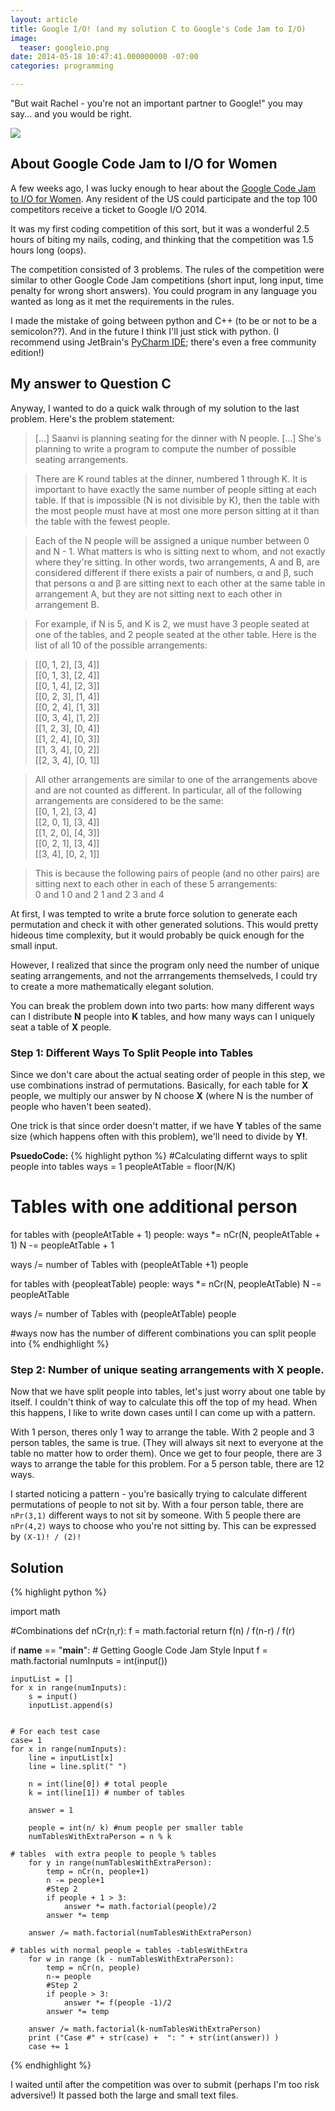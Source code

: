 ```yaml
---
layout: article
title: Google I/O! (and my solution C to Google's Code Jam to I/O)
image:
  teaser: googleio.png
date: 2014-05-18 10:47:41.000000000 -07:00
categories: programming

---
```


"But wait Rachel - you're not an important partner to Google!" you may say... and you would be right.

![](http://i.imgur.com/GXMZpVQ.png)


## About Google Code Jam to I/O for Women

A few weeks ago, I was lucky enough to hear about the [Google Code Jam to I/O for Women](https://sites.google.com/site/codejamtoioforwomen/home). Any resident of the US could participate and the top 100 competitors receive a ticket to Google I/O 2014. 

It was my first coding competition of this sort, but it was a wonderful 2.5 hours of biting my nails, coding, and thinking that the competition was 1.5 hours long (oops). 

The competition consisted of 3 problems. The rules of the competition were similar to other Google Code Jam competitions (short input, long input, time penalty for wrong short answers). You could program in any language you wanted as long as it met the requirements in the rules.

I made the mistake of going between python and C++ (to be or not to be a semicolon??). And in the future I think I'll just stick with python. (I recommend using JetBrain's [PyCharm IDE](http://www.jetbrains.com/pycharm/); there's even a free community edition!)


## My answer to Question C

Anyway, I wanted to do a quick walk through of my solution to the last problem. Here's the problem statement:

>[...]  Saanvi is planning seating for the dinner with N people. [...] She's planning to write a program to compute the number of possible seating arrangements.

>There are K round tables at the dinner, numbered 1 through K. It is important to have exactly the same number of people sitting at each table. If that is impossible (N is not divisible by K), then the table with the most people must have at most one more person sitting at it than the table with the fewest people.

>Each of the N people will be assigned a unique number between 0 and N - 1. What matters is who is sitting next to whom, and not exactly where they're sitting. In other words, two arrangements, A and B, are considered different if there exists a pair of numbers, α and β, such that persons α and β are sitting next to each other at the same table in arrangement A, but they are not sitting next to each other in arrangement B.

>For example, if N is 5, and K is 2, we must have 3 people seated at one of the tables, and 2 people seated at the other table. Here is the list of all 10 of the possible arrangements: <br>

>[[0, 1, 2], [3, 4]]<br>
[[0, 1, 3], [2, 4]]<br>
[[0, 1, 4], [2, 3]]<br>
[[0, 2, 3], [1, 4]]<br>
[[0, 2, 4], [1, 3]]<br>
[[0, 3, 4], [1, 2]]<br>
[[1, 2, 3], [0, 4]]<br>
[[1, 2, 4], [0, 3]]<br>
[[1, 3, 4], [0, 2]]<br>
[[2, 3, 4], [0, 1]]<br>

>All other arrangements are similar to one of the arrangements above and are not counted as different. In particular, all of the following arrangements are considered to be the same:<br>
[[0, 1, 2], [3, 4] <br>
[[2, 0, 1], [3, 4]]<br>
[[1, 2, 0], [4, 3]]<br>
[[0, 2, 1], [3, 4]]<br>
[[3, 4], [0, 2, 1]]<br>

>This is because the following pairs of people (and no other pairs) are sitting next to each other in each of these 5 arrangements:<br>
0 and 1
0 and 2
1 and 2
3 and 4




At first, I was tempted to write a brute force solution to generate each permutation and check it with other generated solutions. This would pretty hideous time complexity, but it would probably be quick enough for the small input.

However, I realized that since the program only need the number of unique seating arrangements, and not the arrrangements themselveds, I could try to create a more mathematically elegant solution.

You can break the problem down into two parts: how many different ways can I distribute **N** people into **K** tables, and how many ways can I uniquely seat a table of **X** people.

###  Step 1: Different Ways To Split People into Tables

Since we don't care about the actual seating order of people in this step, we use combinations instrad of permutations. Basically, for each table for **X** people, we multiply our answer by N choose **X** (where N is the number of people who haven't been seated).

One trick is that since order doesn't matter, if we have **Y** tables of the same size (which happens often with this problem), we'll need to divide by **Y!**.

**PsuedoCode:**
{% highlight python %}
#Calculating differnt ways to split people into tables
ways = 1
peopleAtTable = floor(N/K)

# Tables with one additional person
for tables with (peopleAtTable + 1) people:
    ways *= nCr(N, peopleAtTable + 1)
    N -= peopleAtTable + 1
    
ways /= number of Tables with (peopleAtTable +1) people

for tables with (peopleatTable) people:
    ways *= nCr(N, peopleAtTable)
    N -= peopleAtTable

ways /= number of Tables with (peopleAtTable) people

#ways now has the number of different combinations you can split people into
{% endhighlight %}

### Step 2: Number of unique seating arrangements with X people.

Now that we have split people into tables, let's just worry about one table by itself. I couldn't think of way to calculate this off the top of my head. When this happens, I like to write down cases until I can come up with a pattern.

With 1 person, theres only 1 way to arrange the table. With 2 people and 3 person tables, the same is true. (They will always sit next to everyone at the table no matter how to order them).  Once we get to four people, there are 3 ways to arrange the table for this problem. For a 5 person table, there are 12 ways.

I started noticing a pattern - you're basically trying to calculate different permutations of people to not sit by. With a four person table, there are `nPr(3,1)` different ways to not sit by someone. With 5 people there are `nPr(4,2)` ways to choose who you're not sitting by. This can be expressed by `(X-1)! / (2)!`



## Solution

{% highlight python %}

import math

#Combinations
def nCr(n,r):
    f = math.factorial
    return f(n) / f(n-r) / f(r)



if __name__ == "__main__":
    # Getting Google Code Jam Style Input
    f = math.factorial
    numInputs = int(input())

    inputList = []
    for x in range(numInputs):
        s = input()
        inputList.append(s)


    # For each test case
    case= 1
    for x in range(numInputs):
        line = inputList[x]
        line = line.split(" ")

        n = int(line[0]) # total people
        k = int(line[1]) # number of tables

        answer = 1

        people = int(n/ k) #num people per smaller table
        numTablesWithExtraPerson = n % k

    # tables  with extra people to people % tables
        for y in range(numTablesWithExtraPerson):
            temp = nCr(n, people+1)
            n -= people+1
            #Step 2
            if people + 1 > 3:
                answer *= math.factorial(people)/2
            answer *= temp
            
        answer /= math.factorial(numTablesWithExtraPerson)

    # tables with normal people = tables -tablesWithExtra
        for w in range (k - numTablesWithExtraPerson):
            temp = nCr(n, people)
            n-= people
            #Step 2
            if people > 3:            
                answer *= f(people -1)/2
            answer *= temp
    
        answer /= math.factorial(k-numTablesWithExtraPerson)
        print ("Case #" + str(case) +  ": " + str(int(answer)) )
        case += 1


{% endhighlight %}


I waited until after the competition was over to submit (perhaps I'm too risk adversive!) It passed both the large and small text files.










